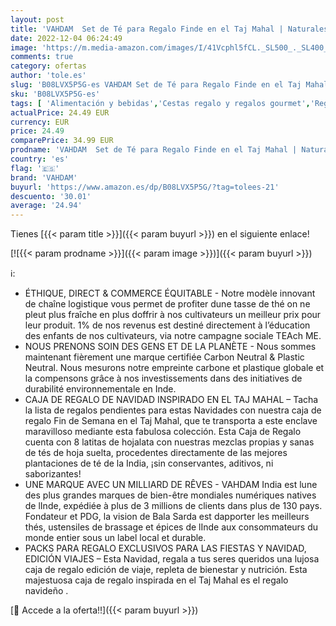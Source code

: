 ```yaml
---
layout: post
title: 'VAHDAM  Set de Té para Regalo Finde en el Taj Mahal | Naturales Surtido De Te - 8 Té Chai  Té Negro y Tisanas Caja Infusiones Regalo Navidad Edición de Viaje | Regalos Navidad Mujer y Hombre'
date: 2022-12-04 06:24:49
image: 'https://m.media-amazon.com/images/I/41Vcphl5fCL._SL500_._SL400_.jpg'
comments: true
category: ofertas
author: 'tole.es'
slug: 'B08LVX5P5G-es VAHDAM Set de Té para Regalo Finde en el Taj Mahal |...'
sku: 'B08LVX5P5G-es'
tags: [ 'Alimentación y bebidas','Cestas regalo y regalos gourmet','Regalos para los aficionados al té','navidad','vahdam','🇪🇸', ]
actualPrice: 24.49 EUR
currency: EUR
price: 24.49
comparePrice: 34.99 EUR
prodname: 'VAHDAM  Set de Té para Regalo Finde en el Taj Mahal | Naturales Surtido De Te - 8 Té Chai  Té Negro y Tisanas Caja Infusiones Regalo Navidad Edición de Viaje | Regalos Navidad Mujer y Hombre'
country: 'es'
flag: '🇪🇸'
brand: 'VAHDAM'
buyurl: 'https://www.amazon.es/dp/B08LVX5P5G/?tag=tolees-21'
descuento: '30.01'
average: '24.94'
---
```


Tienes [{{< param title >}}]({{< param buyurl >}}) en el siguiente enlace!

[![{{< param prodname >}}]({{< param image >}})]({{< param buyurl >}})

ℹ️:

- ÉTHIQUE, DIRECT & COMMERCE ÉQUITABLE - Notre modèle innovant de chaîne logistique vous permet de profiter dune tasse de thé on ne pleut plus fraîche en plus doffrir à nos cultivateurs un meilleur prix pour leur produit. 1% de nos revenus est destiné directement à l’éducation des enfants de nos cultivateurs, via notre campagne sociale TEAch ME.
- NOUS PRENONS SOIN DES GENS ET DE LA PLANÈTE - Nous sommes maintenant fièrement une marque certifiée Carbon Neutral & Plastic Neutral. Nous mesurons notre empreinte carbone et plastique globale et la compensons grâce à nos investissements dans des initiatives de durabilité environnementale en Inde.
- CAJA DE REGALO DE NAVIDAD INSPIRADO EN EL TAJ MAHAL – Tacha la lista de regalos pendientes para estas Navidades con nuestra caja de regalo Fin de Semana en el Taj Mahal, que te transporta a este enclave maravilloso mediante esta fabulosa colección. Esta Caja de Regalo cuenta con 8 latitas de hojalata con nuestras mezclas propias y sanas de tés de hoja suelta, procedentes directamente de las mejores plantaciones de té de la India, ¡sin conservantes, aditivos, ni saborizantes!
- UNE MARQUE AVEC UN MILLIARD DE RÊVES - VAHDAM India est lune des plus grandes marques de bien-être mondiales numériques natives de lInde, expédiée à plus de 3 millions de clients dans plus de 130 pays. Fondateur et PDG, la vision de Bala Sarda est dapporter les meilleurs thés, ustensiles de brassage et épices de lInde aux consommateurs du monde entier sous un label local et durable.
- PACKS PARA REGALO EXCLUSIVOS PARA LAS FIESTAS Y NAVIDAD, EDICIÓN VIAJES – Esta Navidad, regala a tus seres queridos una lujosa caja de regalo edición de viaje, repleta de bienestar y nutrición. Esta majestuosa caja de regalo inspirada en el Taj Mahal es el regalo navideño .

[🛒 Accede a la oferta!!]({{< param buyurl >}})
